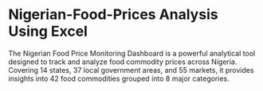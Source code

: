 # Nigerian-Food-Prices Analysis Using Excel
The Nigerian Food Price Monitoring Dashboard is a powerful analytical tool designed to track and analyze food commodity prices across Nigeria. Covering 14 states, 37 local government areas, and 55 markets, it provides insights into 42 food commodities grouped into 8 major categories.
